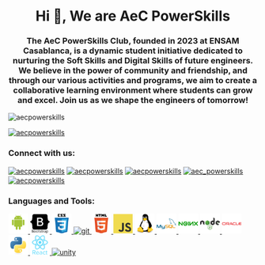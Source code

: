 <h1 align="center">Hi 👋, We are AeC PowerSkills</h1>
<h3 align="center">The AeC PowerSkills Club, founded in 2023 at ENSAM Casablanca, is a dynamic student initiative dedicated to nurturing the Soft Skills and Digital Skills of future engineers. We believe in the power of community and friendship, and through our various activities and programs, we aim to create a collaborative learning environment where students can grow and excel. Join us as we shape the engineers of tomorrow!</h3>

<p align="left"> <img src="https://komarev.com/ghpvc/?username=aecpowerskills&label=Profile%20views&color=0e75b6&style=flat" alt="aecpowerskills" /> </p>

<!-- <p align="left"> <a href="https://github.com/ryo-ma/github-profile-trophy"><img src="https://github-profile-trophy.vercel.app/?username=aecpowerskills" alt="aecpowerskills" /></a> </p> -->

<p align="left"> <a href="https://twitter.com/aecpowerskills" target="blank"><img src="https://img.shields.io/twitter/follow/aecpowerskills?logo=twitter&style=for-the-badge" alt="aecpowerskills" /></a> </p>

<h3 align="left">Connect with us:</h3>
<p align="left">
<a href="https://twitter.com/aecpowerskills" target="blank"><img align="center" src="https://raw.githubusercontent.com/rahuldkjain/github-profile-readme-generator/master/src/images/icons/Social/twitter.svg" alt="aecpowerskills" height="30" width="40" /></a>
<a href="https://linkedin.com/company/aecpowerskills" target="blank"><img align="center" src="https://raw.githubusercontent.com/rahuldkjain/github-profile-readme-generator/master/src/images/icons/Social/linked-in-alt.svg" alt="aecpowerskills" height="30" width="40" /></a>
<a href="https://fb.com/aecpowerskills" target="blank"><img align="center" src="https://raw.githubusercontent.com/rahuldkjain/github-profile-readme-generator/master/src/images/icons/Social/facebook.svg" alt="aecpowerskills" height="30" width="40" /></a>
<a href="https://instagram.com/aec_powerskills" target="blank"><img align="center" src="https://raw.githubusercontent.com/rahuldkjain/github-profile-readme-generator/master/src/images/icons/Social/instagram.svg" alt="aec_powerskills" height="30" width="40" /></a>
<a href="https://www.youtube.com/c/aecpowerskills" target="blank"><img align="center" src="https://raw.githubusercontent.com/rahuldkjain/github-profile-readme-generator/master/src/images/icons/Social/youtube.svg" alt="aecpowerskills" height="30" width="40" /></a>
</p>

<h3 align="left">Languages and Tools:</h3>
<p align="left"> <a href="https://developer.android.com" target="_blank" rel="noreferrer"> <img src="https://raw.githubusercontent.com/devicons/devicon/master/icons/android/android-original-wordmark.svg" alt="android" width="40" height="40"/> </a> <a href="https://getbootstrap.com" target="_blank" rel="noreferrer"> <img src="https://raw.githubusercontent.com/devicons/devicon/master/icons/bootstrap/bootstrap-plain-wordmark.svg" alt="bootstrap" width="40" height="40"/> </a> <a href="https://www.w3schools.com/css/" target="_blank" rel="noreferrer"> <img src="https://raw.githubusercontent.com/devicons/devicon/master/icons/css3/css3-original-wordmark.svg" alt="css3" width="40" height="40"/> </a> <a href="https://git-scm.com/" target="_blank" rel="noreferrer"> <img src="https://www.vectorlogo.zone/logos/git-scm/git-scm-icon.svg" alt="git" width="40" height="40"/> </a> <a href="https://www.w3.org/html/" target="_blank" rel="noreferrer"> <img src="https://raw.githubusercontent.com/devicons/devicon/master/icons/html5/html5-original-wordmark.svg" alt="html5" width="40" height="40"/> </a> <a href="https://developer.mozilla.org/en-US/docs/Web/JavaScript" target="_blank" rel="noreferrer"> <img src="https://raw.githubusercontent.com/devicons/devicon/master/icons/javascript/javascript-original.svg" alt="javascript" width="40" height="40"/> </a> <a href="https://www.linux.org/" target="_blank" rel="noreferrer"> <img src="https://raw.githubusercontent.com/devicons/devicon/master/icons/linux/linux-original.svg" alt="linux" width="40" height="40"/> </a> <a href="https://www.mysql.com/" target="_blank" rel="noreferrer"> <img src="https://raw.githubusercontent.com/devicons/devicon/master/icons/mysql/mysql-original-wordmark.svg" alt="mysql" width="40" height="40"/> </a> <a href="https://www.nginx.com" target="_blank" rel="noreferrer"> <img src="https://raw.githubusercontent.com/devicons/devicon/master/icons/nginx/nginx-original.svg" alt="nginx" width="40" height="40"/> </a> <a href="https://nodejs.org" target="_blank" rel="noreferrer"> <img src="https://raw.githubusercontent.com/devicons/devicon/master/icons/nodejs/nodejs-original-wordmark.svg" alt="nodejs" width="40" height="40"/> </a> <a href="https://www.oracle.com/" target="_blank" rel="noreferrer"> <img src="https://raw.githubusercontent.com/devicons/devicon/master/icons/oracle/oracle-original.svg" alt="oracle" width="40" height="40"/> </a> <a href="https://www.python.org" target="_blank" rel="noreferrer"> <img src="https://raw.githubusercontent.com/devicons/devicon/master/icons/python/python-original.svg" alt="python" width="40" height="40"/> </a> <a href="https://reactjs.org/" target="_blank" rel="noreferrer"> <img src="https://raw.githubusercontent.com/devicons/devicon/master/icons/react/react-original-wordmark.svg" alt="react" width="40" height="40"/> </a> <a href="https://unity.com/" target="_blank" rel="noreferrer"> <img src="https://www.vectorlogo.zone/logos/unity3d/unity3d-icon.svg" alt="unity" width="40" height="40"/> </a> </p>

<!-- <p><img align="left" src="https://github-readme-stats.vercel.app/api/top-langs?username=aecpowerskills&show_icons=true&locale=en&layout=compact" alt="aecpowerskills" /></p>

<p>&nbsp;<img align="center" src="https://github-readme-stats.vercel.app/api?username=aecpowerskills&show_icons=true&locale=en" alt="aecpowerskills" /></p>

<p><img align="center" src="https://github-readme-streak-stats.herokuapp.com/?user=aecpowerskills&" alt="aecpowerskills" /></p> -->

